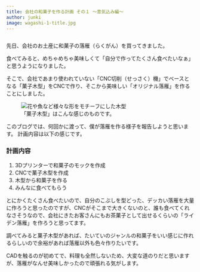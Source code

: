 ```yaml
---
title: 会社の和菓子を作る計画 その１ 〜意気込み編〜
author: junki
image: wagashi-1-title.jpg
---
```


<figure class="large">
  <img src="{{ site.baseurl }}/assets/images/post/wagashi-1/cover.jpg" alt="">
</figure>

先日、会社のお土産に和菓子の落雁（らくがん）を買ってきました。

食べてみると、めちゃめちゃ美味しくて「自分で作ってたくさん食べたいなぁ」と思うようになりました。

<!-- more -->

そこで、会社であまり使われていない「CNC切削（せっさく）機」でベースとなる「菓子木型」をCNCで作り、そこから美味しい「オリジナル落雁」を作ることにしました。

<figure class="large">
  <img src="{{ site.baseurl }}/assets/images/post/wagashi-1/kigata.jpg" alt="花や魚など様々な形をモチーフにした木型">
  <figcaption>「菓子木型」はこんな感じのものです。</figcaption>
</figure>

このブログでは、何回かに渡って、僕が落雁を作る様子を報告しようと思います。
計画内容は以下の感じです。

### 計画内容

1. 3Dプリンターで和菓子のモックを作成
1. CNCで菓子木型を作成
1. 木型から和菓子を作る
1. みんなに食べてもらう

とにかくたくさん食べたいので、自分のこぶしを型どった、デッカい落雁を大量に作ろうと思ったのですが、CNCがそこまで大きくないのと、誰も食べてくれなさそうなので、会社にきたお客さんにもお茶菓子として出せるくらいの「ライデン落雁」を作ろうと思ってます。

調べてみると菓子木型があれば、たいていのジャンルの和菓子をいい感じに作れるらしいので余裕があれば落雁以外も色々作りたいです。

CADを触るのが初めてで、料理も全然しないため、大変な道のりだと思いますが、落雁がなんせ美味しかったので頑張れる気がします。
